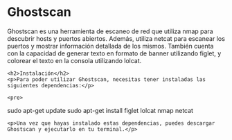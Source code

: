 <body>
    <h1>Ghostscan</h1>
    <p>Ghostscan es una herramienta de escaneo de red que utiliza nmap para descubrir hosts y puertos abiertos. Además, utiliza netcat para escanear los puertos y mostrar información detallada de los mismos. También cuenta con la capacidad de generar texto en formato de banner utilizando figlet, y colorear el texto en la consola utilizando lolcat.</p>

    <h2>Instalación</h2>
    <p>Para poder utilizar Ghostscan, necesitas tener instaladas las siguientes dependencias:</p>

    <pre>
sudo apt-get update
sudo apt-get install figlet lolcat nmap netcat
    </pre>

    <p>Una vez que hayas instalado estas dependencias, puedes descargar Ghostscan y ejecutarlo en tu terminal.</p>
  </body>
</html>
